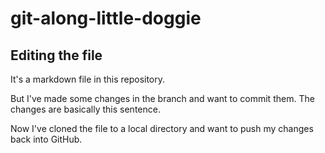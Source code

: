 # git-along-little-doggie

## Editing the file

It's a markdown file in this repository.

But I've made some changes in the branch and want to commit them. The changes are basically this sentence.

Now I've cloned the file to a local directory and want to push my changes back into GitHub.
